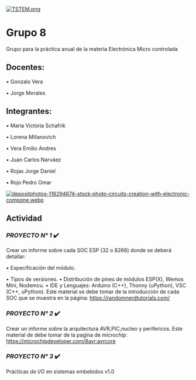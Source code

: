 [![TSTEM.png](https://i.postimg.cc/Y9H0wdYS/TSTEM.png)](https://postimg.cc/gwgmVqM9)
# Grupo 8

Grupo para la práctica anual de la materia Electrónica Micro controlada
## Docentes:

•	Gonzalo Vera

•	Jorge Morales

## Integrantes:

•	Maria Victoria Schafrik

•	Lorena Milianovich

•	Vera Emilio Andres

•	Juan Carlos Narváez 

•	Rojas Jorge Daniel

•	Rojo Pedro Omar

[![depositphotos-116294674-stock-photo-circuits-creation-with-electronic-compone.webp](https://i.postimg.cc/85pRMLys/depositphotos-116294674-stock-photo-circuits-creation-with-electronic-compone.webp)](https://postimg.cc/4K0HTHRT)

## Actividad

### _PROYECTO N° 1_ :heavy_check_mark:

Crear un informe sobre cada SOC ESP (32 o 8266) donde se deberá detallar:

•	Especificación del módulo.

•	Tipos de versiones.
•	Distribución de pines de módulos ESP(X), Wemos Mini, Nodemcu.
•	IDE y Lenguajes: Arduino (C++), Thonny (uPython), VSC (C++, uPython).
Este material se debe tomar de la introducción de cada SOC que se muestra en la página:
https://randomnerdtutorials.com/

### _PROYECTO N° 2_ :heavy_check_mark:

Crear un informe sobre la arquitectura AVR,PIC,nucleo y perifericos.
Este material de debe tomar de la pagina de microchip: https://microchipdeveloper.com/8avr:avrcore

### _PROYECTO N° 3_ :heavy_check_mark:

Prácticas de I/O en sistemas embebidos v1.0
